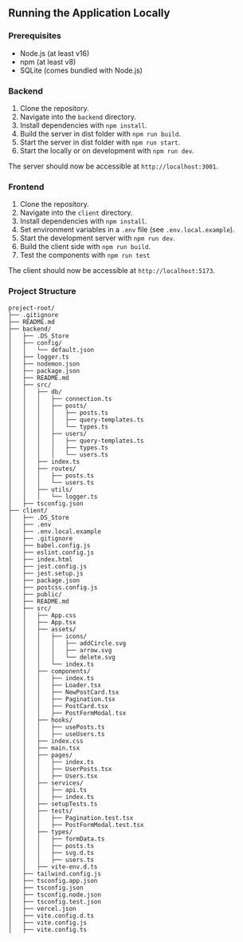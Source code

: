 ## Running the Application Locally

### Prerequisites

- Node.js (at least v16)
- npm (at least v8)
- SQLite (comes bundled with Node.js)

### Backend

1. Clone the repository.
2. Navigate into the `backend` directory.
3. Install dependencies with `npm install`.
4. Build the server in dist folder with `npm run build`.
5. Start the server in dist folder with `npm run start`.
6. Start the locally or on development with `npm run dev`.

The server should now be accessible at `http://localhost:3001`.

### Frontend

1. Clone the repository.
2. Navigate into the `client` directory.
3. Install dependencies with `npm install`.
4. Set environment variables in a `.env` file (see `.env.local.example`).
5. Start the development server with `npm run dev`.
6. Build the client side with `npm run build`.
7. Test the components with `npm run test`

The client should now be accessible at `http://localhost:5173`.

### Project Structure

```
project-root/
├── .gitignore
├── README.md
├── backend/
│   ├── .DS_Store
│   ├── config/
│   │   └── default.json
│   ├── logger.ts
│   ├── nodemon.json
│   ├── package.json
│   ├── README.md
│   ├── src/
│   │   ├── db/
│   │   │   ├── connection.ts
│   │   │   ├── posts/
│   │   │   │   ├── posts.ts
│   │   │   │   ├── query-templates.ts
│   │   │   │   └── types.ts
│   │   │   ├── users/
│   │   │   │   ├── query-templates.ts
│   │   │   │   ├── types.ts
│   │   │   │   └── users.ts
│   │   ├── index.ts
│   │   ├── routes/
│   │   │   ├── posts.ts
│   │   │   └── users.ts
│   │   ├── utils/
│   │   │   └── logger.ts
│   ├── tsconfig.json
├── client/
│   ├── .DS_Store
│   ├── .env
│   ├── .env.local.example
│   ├── .gitignore
│   ├── babel.config.js
│   ├── eslint.config.js
│   ├── index.html
│   ├── jest.config.js
│   ├── jest.setup.js
│   ├── package.json
│   ├── postcss.config.js
│   ├── public/
│   ├── README.md
│   ├── src/
│   │   ├── App.css
│   │   ├── App.tsx
│   │   ├── assets/
│   │   │   ├── icons/
│   │   │   │   ├── addCircle.svg
│   │   │   │   ├── arrow.svg
│   │   │   │   └── delete.svg
│   │   │   └── index.ts
│   │   ├── components/
│   │   │   ├── index.ts
│   │   │   ├── Loader.tsx
│   │   │   ├── NewPostCard.tsx
│   │   │   ├── Pagination.tsx
│   │   │   ├── PostCard.tsx
│   │   │   ├── PostFormModal.tsx
│   │   ├── hooks/
│   │   │   ├── usePosts.ts
│   │   │   ├── useUsers.ts
│   │   ├── index.css
│   │   ├── main.tsx
│   │   ├── pages/
│   │   │   ├── index.ts
│   │   │   ├── UserPosts.tsx
│   │   │   ├── Users.tsx
│   │   ├── services/
│   │   │   ├── api.ts
│   │   │   ├── index.ts
│   │   ├── setupTests.ts
│   │   ├── tests/
│   │   │   ├── Pagination.test.tsx
│   │   │   ├── PostFormModal.test.tsx
│   │   ├── types/
│   │   │   ├── formData.ts
│   │   │   ├── posts.ts
│   │   │   ├── svg.d.ts
│   │   │   ├── users.ts
│   │   ├── vite-env.d.ts
│   ├── tailwind.config.js
│   ├── tsconfig.app.json
│   ├── tsconfig.json
│   ├── tsconfig.node.json
│   ├── tsconfig.test.json
│   ├── vercel.json
│   ├── vite.config.d.ts
│   ├── vite.config.js
│   ├── vite.config.ts
```
